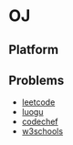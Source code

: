 # OJ

## Platform

## Problems
- [leetcode](https://leetcode.com/)
- [luogu](https://www.luogu.com.cn/)
- [codechef](https://www.codechef.com/)
- [w3schools](https://www.w3schools.com/)